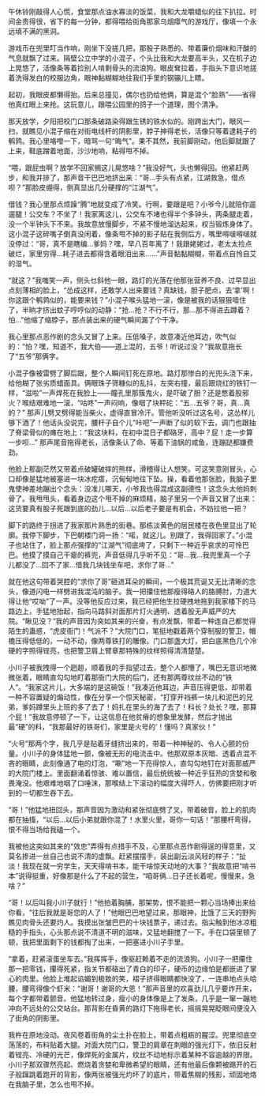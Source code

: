 午休铃刚敲得人心慌，食堂那点油水寡淡的饭菜，我和大龙嚼蜡似的往下扒拉。时间金贵得很，省下的每一分钟，都得喂给街角那家乌烟瘴气的游戏厅，像填一个永远填不满的黑洞。

游戏币在兜里叮当作响，刚坐下没搓几把，那股子熟悉的、带着廉价烟味和汗酸的气息就飘了过来。隔壁公立中学的小混子，个头比我和大龙要高半头，又在机子边上晃悠了，活像条等着捡别人啃剩骨头的流浪狗。眼皮耷拉着，手指头下意识地搓着洗得发白的校服边角，眼神黏糊糊地往我们手里的钢镚儿上瞟。

起初，我眼皮都懒得抬。后来总撞见，偶尔也扔给他俩，算是混个“脸熟”——省得他真红眼上来抢。这玩意儿，跟喂公园里的鸽子一个道理，图个清净。

那天放学，夕阳把校门口那条破路染得跟生锈的铁水似的。刚跨出大门，眼风一扫，就瞧见小混子缩在对街电线杆的阴影里，脖子抻得老长，活像只等着逮耗子的鹌鹑。我心里咯噔一下，暗骂一句“晦气”。果不其然，我前脚刚动，他后脚就跟了上来，鞋底蹭着地面，沙沙地响，粘得甩不掉。

“喂，跟屁虫啊？放学不回家搁这儿晃悠啥？”我没好气，头也懒得回。他紧赶两步，和我并排了，那声音干巴巴地挤出来：“哥…手头有点紧，江湖救急，借点呗？”那脸皮绷得，倒真显出几分硬撑的“江湖气”。

借钱？我心里那点烦躁“腾”地就变成了冷笑。行啊，要跟是吧？小爷今儿就陪你遛遛腿！公交车？不坐了！我家离这儿，公交车不堵也得半个多钟头，两条腿走着，没一个半钟头下不来。我故意放慢脚步，不紧不慢地溜达起来，权当锻炼身体了。这小混子这碎嘴子倒真没闲着，像条甩不掉的影子贴在我侧后方，嘴里嘚啵嘚啵就没停过：“哥，真不是瞎编…爹妈？嘿，早八百年离了！我跟姥姥过，老太太捡点破烂，家里穷得…耗子进去都得含着眼泪出来……”声音黏黏糊糊，带着点自怜自艾的湿气。

“就这？”我嗤笑一声，侧头乜斜他一眼，路灯的光落在他那张营养不良、过早显出点刻薄相的脸上，“怂成这样，还敢学人出来要钱？真缺钱，胆子肥点，去‘拿’啊！你这跟个鹌鹑似的，能要来钱？”小混子喉头猛地一滚，像是被我的话狠狠噎住了，半晌才挤出蚊子哼哼似的动静：“抢…抢？不行不行，那…那不得进去蹲着？怕…”他缩了缩脖子，那点装出来的硬气瞬间漏了个干净。

我心里那点恶作剧的念头又冒了上来。压低嗓子，故意凑近他耳边，吹气似的：“怕？嘿，知道不，我大伯——道上混的，五爷！听说过没？”我故意拖长了“五爷”那俩字。

小混子像被雷劈了脚后跟，整个人瞬间钉死在原地。路灯那惨白的光兜头浇下来，给他糊了张劣质蜡面具。俩眼珠子筛糠似的乱抖，左突右撞，最后跟烧红的铁钉一样，“滋啦”一声焊死在我脸上——瞳孔里那簇鬼火，是吓破了胆？还是憋着股邪火？喉结艰难地一滚，“咕咚”一声闷响，像咽了块秤砣：“五…五爷？哥，真…真的？” 那声儿劈叉劈得能当柴火，虚得直冒冷汗。管他听没听过这名号，这怂样儿够下酒了！他话头没说完，腰杆子自个儿“咔吧”一声断了似的软下去，调门也跟抽了脊梁骨似的瘫在地上：“我这块料，在初中混日子都硌牙，高中？屁！走一步算一步呗…” 那声尾音拖得老长，活像条认了命、等着下油锅的咸鱼，连蹦跶都嫌费劲。

他脸上那副茫然又带着点破罐破摔的熊样，滑稽得让人想笑。可这笑意刚冒头，心口却像是猛地被塞进一块冰疙瘩，沉甸甸地往下坠。操，看着他那张脸，我脑子里鬼使神差地蹦出个念头：没准儿哪天，小爷我也得混成这副德性！这念头太他妈刺骨了。我甩甩头，看着身边这个甩不掉的麻烦精，脑子里另一个声音又冒了出来：这货要真有股子死跟到底的劲儿…以后…以后老子要是有机会，不妨拉他一把？

脚下的路终于拐进了我家那片熟悉的街巷。那栋淡黄色的居民楼在夜色里显出了轮廓。我停下脚步，下巴朝楼门洞一扬：“喏，就这儿。别跟了，我得回家了。”小混子也站住了，脸上那点强撑的“江湖气”彻底垮了，只剩下一种近乎哀求的可怜巴巴。他摸了摸自己干瘪的裤兜，声音低得几乎听不见：“哥…我…我兜里真一个子儿都没了…回不了家…借我几块钱坐车吧，求你了哥…”

就在他这句带着哭腔的“求你了哥”砸进耳朵的瞬间，一个极其荒诞又无比清晰的念头，像道闪电一样劈进我混沌的脑子。我一把攥住他那瘦得硌人的胳膊肘，力道大得让他“哎呦”了一声。没等他反应过来，我已经把他生拉硬拽地拖到我家楼下的马路边上，手猛地抬起，指向马路斜对面那片灯火通明、透着股无声威严的大院。“瞅见没？”我的声音因为突如其来的兴奋，有点发飘，带着一种连自己都觉得陌生的蛊惑，“虎皮衙门！气派不？”大院门口，笔挺地戳着两个穿制服的警卫，帽檐压得低低的，一动不动，像两尊铁打的雕像。门口那盏大灯，把白底黑色几个冷硬的字照得锃亮，也把警卫肩上臂章那特殊的纹样照得清清楚楚。

小川子被我拽得一个趔趄，顺着我的手指望过去，整个人都懵了，嘴巴无意识地微微张着，眼睛直勾勾地盯着那衙门大院的后门，还有那两尊纹丝不动的“铁人”。“我家这片儿，大多端的是这碗饭！”我凑近他耳边，声音压得更低，却带着一种不容置疑的煽动性，像在分享一个惊天秘密，“打穿开裆裤一块儿和泥巴的兄弟，爹妈蹲里头上班的多了去了！妈扎在里头的海了去了！科长？处长？嘿，那算个屁！”我故意停顿了一下，让这信息在他贫瘠的想象里发酵，然后才抛出最“硬”的料，“我那最好的铁哥们，家里是火号的’！懂吗？真家伙！”

“火号”那两个字，我几乎是贴着牙缝挤出来的，带着一种神秘的、令人心颤的份量。小川子的身体猛地一颤，像被无形的电流击中。他那双原本灰暗、透着点混不吝的眼睛，此刻像通了电的灯泡，“唰”地一下亮得惊人，直勾勾地钉在对面那威严的大院门楼上。里面翻涌着惊骇、难以置信，最后统统被一种近乎狂热的贪婪和敬畏淹没。他艰难地咽了口唾沫，那喉结上下滚动的幅度大得吓人，仿佛要把刚才听到的一切都生吞下去。

“哥！”他猛地扭回头，那声音因为激动和紧张彻底劈了叉，带着破音，脸上的肌肉都在抽搐，“以后…以后小弟就跟你混了！水里火里，哥你一句话！”那腰杆弯得，恨不得当场给我磕一个。

我被他这突如其来的“效忠”弄得有点措手不及，心里那点恶作剧得逞的得意里，又莫名掺进一丝自己也说不清的虚飘。赶紧摆摆手，装出副云淡风轻的样子：“扯淡！我现在就一穷学生，天天得啃书本，能干啥惊天动地的大事？”我故意把“啃书本”说得挺重，好像那是什么了不起的营生，“咱哥俩…日子还长着呢，慢慢来，急啥？”

“哥！以后叫我小川子就行！”他拍着胸脯，那架势，恨不能把一颗心当场捧出来给你看，“往后我就是哥您的人了！”他眼巴巴地望过来，那眼神，比饿了三天的野狗瞧见肉骨头还要灼人。我摸出张皱巴巴的十块钱票子，递过去。指尖触到他冰凉粗糙的手指头，心头那点说不清道不明的滋味，又猛地翻搅了一下。手在口袋里顿了顿，我把里面剩下的钱都掏了出来，一把塞进小川子手里。

“拿着，赶紧滚蛋坐车去。”我挥挥手，像驱赶赖着不走的流浪狗。小川子一把攥住那一把零钱，攥得死紧，指关节都硌出了青白的印子，硬币的边缘怕是都嵌进了掌心的肉里。他脸上堆起谄媚到极致的笑，褶子挤得眼睛都快没了，一连串地点头哈腰，腰弯得像个虾米：“谢哥！谢哥的大恩！”那声音里的欢喜劲儿几乎要炸开来，每个字都带着颤音。他猛地转过身，瘦小的身体像是上了发条，几乎是一窜一蹦地冲向不远处的公交站台。那背影在昏黄的路灯下拖得老长，摇摇晃晃眨眼间便没入了街角的阴影里。

我杵在原地没动。夜风卷着街角的尘土扑在脸上，带着点粗粝的腥涩。兜里彻底空荡荡的，布料贴着大腿。对面大院门口，警卫的肩章在刺眼的强光灯下，依旧反射着锃亮、冷硬的光芒，像焊死的金属片，纹丝不动地标示着某种不容逾越的界限。小川子那双骤然亮起、燃烧着贪婪和卑微希望的眼睛，还有他最后像颗被踢开的石子般蹿跳着跑开的背影，像两张被强光灼坏了的底片，带着焦糊的残影，顽固地烙在我脑子里，怎么也甩不掉。
